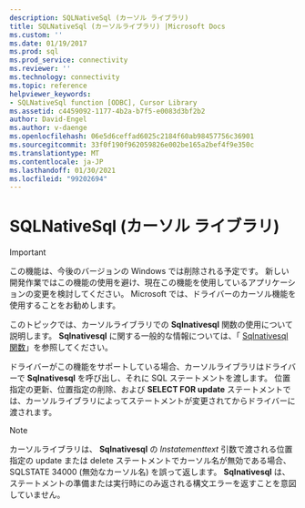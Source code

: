 ```yaml
---
description: SQLNativeSql (カーソル ライブラリ)
title: SQLNativeSql (カーソルライブラリ) |Microsoft Docs
ms.custom: ''
ms.date: 01/19/2017
ms.prod: sql
ms.prod_service: connectivity
ms.reviewer: ''
ms.technology: connectivity
ms.topic: reference
helpviewer_keywords:
- SQLNativeSql function [ODBC], Cursor Library
ms.assetid: c4459092-1177-4b2a-b7f5-e0083d3bf2b2
author: David-Engel
ms.author: v-daenge
ms.openlocfilehash: 06e5d6ceffad6025c2184f60ab98457756c36901
ms.sourcegitcommit: 33f0f190f962059826e002be165a2bef4f9e350c
ms.translationtype: MT
ms.contentlocale: ja-JP
ms.lasthandoff: 01/30/2021
ms.locfileid: "99202694"
---
```

# <a name="sqlnativesql-cursor-library"></a>SQLNativeSql (カーソル ライブラリ)
> [!IMPORTANT]  
>  この機能は、今後のバージョンの Windows では削除される予定です。 新しい開発作業ではこの機能の使用を避け、現在この機能を使用しているアプリケーションの変更を検討してください。 Microsoft では、ドライバーのカーソル機能を使用することをお勧めします。  
  
 このトピックでは、カーソルライブラリでの **Sqlnativesql** 関数の使用について説明します。 **Sqlnativesql** に関する一般的な情報については、「 [Sqlnativesql 関数](../../../odbc/reference/syntax/sqlnativesql-function.md)」を参照してください。  
  
 ドライバーがこの機能をサポートしている場合、カーソルライブラリはドライバーで **Sqlnativesql** を呼び出し、それに SQL ステートメントを渡します。 位置指定の更新、位置指定の削除、および **SELECT FOR update** ステートメントでは、カーソルライブラリによってステートメントが変更されてからドライバーに渡されます。  
  
> [!NOTE]  
>  カーソルライブラリは、 **Sqlnativesql** の *Instatementtext* 引数で渡される位置指定の update または delete ステートメントでカーソル名が無効である場合、SQLSTATE 34000 (無効なカーソル名) を誤って返します。 **Sqlnativesql** は、ステートメントの準備または実行時にのみ返される構文エラーを返すことを意図していません。
